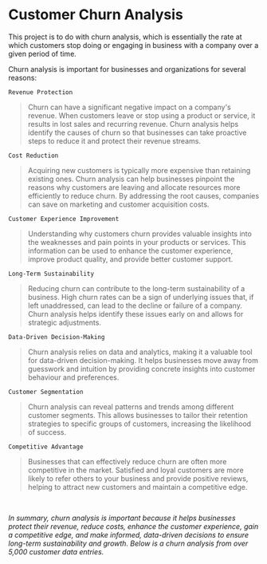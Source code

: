 # Customer Churn Analysis

This project is to do with churn analysis, which is essentially the rate at which customers stop doing or engaging in business with a company over a given period of time.

Churn analysis is important for businesses and organizations for several reasons:

`Revenue Protection`
> Churn can have a significant negative impact on a company's revenue. When customers leave or stop using a product or service, it results in lost sales and recurring revenue. Churn analysis helps identify the causes of churn so that businesses can take proactive steps to reduce it and protect their revenue streams.

`Cost Reduction`
> Acquiring new customers is typically more expensive than retaining existing ones. Churn analysis can help businesses pinpoint the reasons why customers are leaving and allocate resources more efficiently to reduce churn. By addressing the root causes, companies can save on marketing and customer acquisition costs.



`Customer Experience Improvement`
> Understanding why customers churn provides valuable insights into the weaknesses and pain points in your products or services. This information can be used to enhance the customer experience, improve product quality, and provide better customer support.

`Long-Term Sustainability`
> Reducing churn can contribute to the long-term sustainability of a business. High churn rates can be a sign of underlying issues that, if left unaddressed, can lead to the decline or failure of a company. Churn analysis helps identify these issues early on and allows for strategic adjustments.

`Data-Driven Decision-Making`
> Churn analysis relies on data and analytics, making it a valuable tool for data-driven decision-making. It helps businesses move away from guesswork and intuition by providing concrete insights into customer behaviour and preferences.

`Customer Segmentation`
> Churn analysis can reveal patterns and trends among different customer segments. This allows businesses to tailor their retention strategies to specific groups of customers, increasing the likelihood of success.

`Competitive Advantage`
> Businesses that can effectively reduce churn are often more competitive in the market. Satisfied and loyal customers are more likely to refer others to your business and provide positive reviews, helping to attract new customers and maintain a competitive edge.

<p>&nbsp;</p>

*In summary, churn analysis is important because it helps businesses protect their revenue, reduce costs, enhance the customer experience, gain a competitive edge, and make informed, data-driven decisions to ensure long-term sustainability and growth. Below is a churn analysis from over 5,000 customer data entries.*
